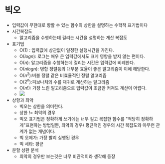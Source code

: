 # 빅오
- 입력값이 무한대로 향할 수 있는 함수의 상한을 설명하는 수학적 표기법이다
- 시간복잡도
  - 알고리즘을 수행하는데 걸리는 시간을 설명하는 계산 복잡도
- 표기법
  - O($1$) : 입력값에 상관없이 일정한 실행시간을 가진다.
  - O($logn$): 로그는 매우 큰 입력값에서도 크게 영향을 받지 않는 편이다.
  - O($n$): 알고리즘을 수행하는데 걸리는 시간은 입력값에 비례한다.
  - O($nlogn$): 병합 정렬등의 대부분 효율이 좋은 알고리즘이 이에 해당한다.
  - O($n^2$):버블 정렬 같은 비효율적인 정렬 알고리즘
  - O($2^n$):피보나치의 수를 재귀로 계산하는 알고리즘
  - O($n!$): 가장 느린 알고리즘으로 입력값이 조금만 커져도 계산이 어렵다.
  - ![](https://img1.daumcdn.net/thumb/R1280x0/?scode=mtistory2&fname=https%3A%2F%2Fblog.kakaocdn.net%2Fdn%2FumDDr%2FbtqYhz5p1ZN%2FpULPOIs1zk2kA5QykgYEeK%2Fimg.png)
- 상항과 최악
  - 빅오는 상한을 의미한다.
  - 상한 != 최악의 경우
  - 빅오 표기법은 정확하게 쓰기에는 너무 길고 복잡한 함수를 "적당히 정확하게"표현하는 방법일뿐, 최악의 경우/ 평균적인 경우의 시간 복잡도와 아무런 관계가 없는 개념이다.
  - 빅 오메가: 가장 빨리 실행된 경우
  - 빅 세타: 평균
- 분할 상환 분석
  - 최악의 경우만 보는것은 너무 비관적이라 생각해 등장

